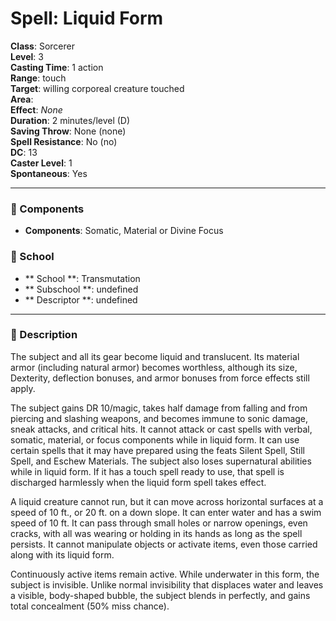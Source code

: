 
# Spell: Liquid Form
**Class**: Sorcerer  
**Level**: 3  
**Casting Time**: 1 action  
**Range**: touch  
**Target**: willing corporeal creature touched  
**Area**:   
**Effect**: _None_  
**Duration**: 2 minutes/level (D)  
**Saving Throw**: None (none)  
**Spell Resistance**: No (no)  
**DC**: 13  
**Caster Level**: 1  
**Spontaneous**: Yes

---

### 🔮 Components
- **Components**: Somatic, Material or Divine Focus

### 🏫 School
- ** School **: Transmutation
- ** Subschool **: undefined
- ** Descriptor **: undefined
---

### 📜 Description
The subject and all its gear become liquid and translucent. Its material armor (including natural armor) becomes worthless, although its size, Dexterity, deflection bonuses, and armor bonuses from force effects still apply.

The subject gains DR 10/magic, takes half damage from falling and from piercing and slashing weapons, and becomes immune to sonic damage, sneak attacks, and critical hits. It cannot attack or cast spells with verbal, somatic, material, or focus components while in liquid form. It can use certain spells that it may have prepared using the feats Silent Spell, Still Spell, and Eschew Materials. The subject also loses supernatural abilities while in liquid form. If it has a touch spell ready to use, that spell is discharged harmlessly when the liquid form spell takes effect.

A liquid creature cannot run, but it can move across horizontal surfaces at a speed of 10 ft., or 20 ft. on a down slope. It can enter water and has a swim speed of 10 ft. It can pass through small holes or narrow openings, even cracks, with all was wearing or holding in its hands as long as the spell persists. It cannot manipulate objects or activate items, even those carried along with its liquid form.

Continuously active items remain active. While underwater in this form, the subject is invisible. Unlike normal invisibility that displaces water and leaves a visible, body-shaped bubble, the subject blends in perfectly, and gains total concealment (50% miss chance).
